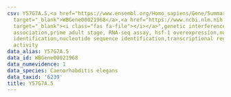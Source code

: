 ```yaml
---
csv: Y57G7A.5,<a href="https://www.ensembl.org/Homo_sapiens/Gene/Summary?db=core;g=WBGene00021968"
  target="_blank">WBGene00021968</a>,<a href="https://www.ncbi.nlm.nih.gov/pubmed/30894454"
  target="_blank"><i class="fas fa-file"></i></a>",genetic interference,functional
  association,prime adult stage, RNA-seq assay, hsf-1 overexpression,nucleotide sequence
  identification,nucleotide sequence identification,transcriptional regulation,up-regulates
  activity
data_alias: Y57G7A.5
data_id: WBGene00021968
data_numevidence: 1
data_species: Caenorhabditis elegans
data_taxid: '6239'
title: Y57G7A.5
---
```


